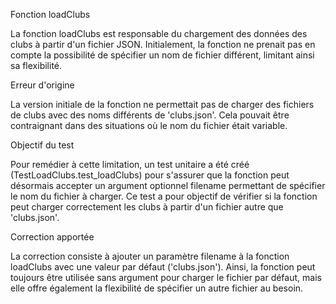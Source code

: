 Fonction loadClubs

La fonction loadClubs est responsable du chargement des données des clubs à partir d'un fichier JSON. Initialement, la fonction ne prenait pas en compte la possibilité de spécifier un nom de fichier différent, limitant ainsi sa flexibilité.

Erreur d'origine

La version initiale de la fonction ne permettait pas de charger des fichiers de clubs avec des noms différents de 'clubs.json'. Cela pouvait être contraignant dans des situations où le nom du fichier était variable.

Objectif du test

Pour remédier à cette limitation, un test unitaire a été créé (TestLoadClubs.test_loadClubs) pour s'assurer que la fonction peut désormais accepter un argument optionnel filename permettant de spécifier le nom du fichier à charger. Ce test a pour objectif de vérifier si la fonction peut charger correctement les clubs à partir d'un fichier autre que 'clubs.json'.

Correction apportée

La correction consiste à ajouter un paramètre filename à la fonction loadClubs avec une valeur par défaut ('clubs.json'). Ainsi, la fonction peut toujours être utilisée sans argument pour charger le fichier par défaut, mais elle offre également la flexibilité de spécifier un autre fichier au besoin.
